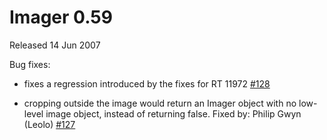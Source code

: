 # Imager 0.59

Released 14 Jun 2007

Bug fixes:

- fixes a regression introduced by the fixes for RT 11972 [#128](https://github.com/tonycoz/imager/issues/128)

- cropping outside the image would return an Imager object with no low-level image object, instead of returning false. Fixed by: Philip Gwyn (Leolo) [#127](https://github.com/tonycoz/imager/issues/127)